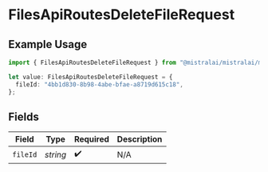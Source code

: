 # FilesApiRoutesDeleteFileRequest

## Example Usage

```typescript
import { FilesApiRoutesDeleteFileRequest } from "@mistralai/mistralai/models/operations";

let value: FilesApiRoutesDeleteFileRequest = {
  fileId: "4bb1d830-8b98-4abe-bfae-a8719d615c18",
};
```

## Fields

| Field              | Type               | Required           | Description        |
| ------------------ | ------------------ | ------------------ | ------------------ |
| `fileId`           | *string*           | :heavy_check_mark: | N/A                |